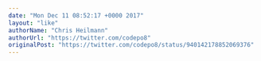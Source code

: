 ```yaml
---
date: "Mon Dec 11 08:52:17 +0000 2017"
layout: "like"
authorName: "Chris Heilmann"
authorUrl: "https://twitter.com/codepo8"
originalPost: "https://twitter.com/codepo8/status/940142178852069376"
---
```

